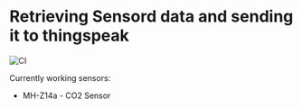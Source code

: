 # Retrieving Sensord data and sending it to thingspeak
![CI](https://github.com/gzor/blumenstatus/workflows/CI/badge.svg)

Currently working sensors: 
 - MH-Z14a - CO2 Sensor

